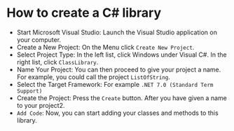 # How to create a C# library

- Start Microsoft Visual Studio: Launch the Visual Studio application on your computer.
- Create a New Project: On the Menu click `Create New Project`.
- Select Project Type: In the left list, click Windows under Visual C#. In the right list, click `ClassLibrary`.
- Name Your Project: You can then proceed to give your project a name. For example, you could call the project `ListOfString`.
- Select the Target Framework: For example `.NET 7.0 (Standard Term Support)`
- Create the Project: Press the `Create` button. After you have given a name to your project2.
- `Add Code`: Now, you can start adding your classes and methods to this library.

